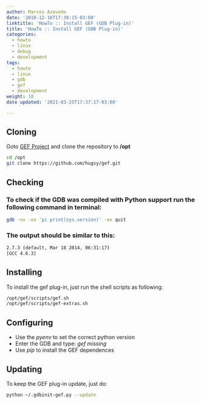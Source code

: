 ```yaml
---
author: Marcos Azevedo
date: '2018-12-16T17:38:15-03:00'
linktitle: 'HowTo :: Install GEF (GDB Plug-in)'
title: 'HowTo :: Install GEF (GDB Plug-in)'
categories:
  - howto
  - linux
  - debug
  - development
tags:
  - howto
  - linux
  - gdb
  - gef
  - development
weight: 10
date updated: '2021-03-25T17:37:17-03:00'

---
```



## Cloning
Goto [GEF Project](https://github.com/hugsy/gef) and clone the repository to __/opt__
```bash
cd /opt
git clone https://github.com/hugsy/gef.git
```

## Checking
### To check if the GDB was compiled with Python support run the following command in terminal:
```bash
gdb -nx -ex 'pi print(sys.version)' -ex quit
```

### The output should be similar to this:
```bash
2.7.3 (default, Mar 18 2014, 06:31:17)
[GCC 4.6.3]
```

## Installing
To install the gef plug-in, just run the shell scripts as following:
```bash
/opt/gef/scripts/gef.sh
/opt/gef/scripts/gef-extras.sh
```

## Configuring
* Use the *pyenv* to set the correct python version
* Enter the GDB and type: _gef missing_
* Use *pip* to install the GEF dependences


## Updating
To keep the GEF plug-in update, just do:
```bash
python ~/.gdbinit-gef.py --update
```
